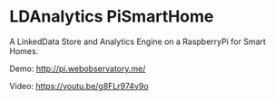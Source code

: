 # LDAnalytics PiSmartHome
A LinkedData Store and Analytics Engine on a RaspberryPi for Smart Homes.

Demo: http://pi.webobservatory.me/

Video: https://youtu.be/g8FLr974v9o

